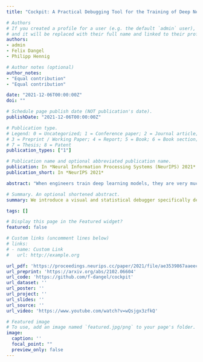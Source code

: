 ```yaml
---
title: "Cockpit: A Practical Debugging Tool for the Training of Deep Neural Networks"

# Authors
# If you created a profile for a user (e.g. the default `admin` user), write the username (folder name) here 
# and it will be replaced with their full name and linked to their profile.
authors:
- admin
- Felix Dangel
- Philipp Hennig

# Author notes (optional)
author_notes:
- "Equal contribution"
- "Equal contribution"

date: "2021-12-06T00:00:00Z"
doi: ""

# Schedule page publish date (NOT publication's date).
publishDate: "2021-12-06T00:00:00Z"

# Publication type.
# Legend: 0 = Uncategorized; 1 = Conference paper; 2 = Journal article;
# 3 = Preprint / Working Paper; 4 = Report; 5 = Book; 6 = Book section;
# 7 = Thesis; 8 = Patent
publication_types: ["1"]

# Publication name and optional abbreviated publication name.
publication: In *Neural Information Processing Systems (NeurIPS) 2021*
publication_short: In *NeurIPS 2021*

abstract: "When engineers train deep learning models, they are very much 'flying blind'. Commonly used methods for real-time training diagnostics, such as monitoring the train/test loss, are limited. Assessing a network's training process solely through these performance indicators is akin to debugging software without access to internal states through a debugger. To address this, we present Cockpit, a collection of instruments that enable a closer look into the inner workings of a learning machine, and a more informative and meaningful status report for practitioners. It facilitates the identification of learning phases and failure modes, like ill-chosen hyperparameters. These instruments leverage novel higher-order information about the gradient distribution and curvature, which has only recently become efficiently accessible. We believe that such a debugging tool, which we open-source for PyTorch, is a valuable help in troubleshooting the training process. By revealing new insights, it also more generally contributes to explainability and interpretability of deep nets."

# Summary. An optional shortened abstract.
summary: We introduce a visual and statistical debugger specifically designed for deep learning helping to understand the dynamics of neural network training.

tags: []

# Display this page in the Featured widget?
featured: false

# Custom links (uncomment lines below)
# links:
# - name: Custom Link
#   url: http://example.org

url_pdf: 'https://proceedings.neurips.cc/paper/2021/file/ae3539867aaeec609a4260c6feb725f4-Paper.pdf'
url_preprint: 'https://arxiv.org/abs/2102.06604'
url_code: 'https://github.com/f-dangel/cockpit'
url_dataset: ''
url_poster: ''
url_project: ''
url_slides: ''
url_source: ''
url_video: 'https://www.youtube.com/watch?v=wQsjgx3zfkQ'

# Featured image
# To use, add an image named `featured.jpg/png` to your page's folder. 
image:
  caption: ''
  focal_point: ""
  preview_only: false
---
```

